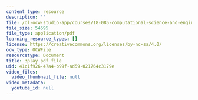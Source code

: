 ```yaml
---
content_type: resource
description: ''
file: /ol-ocw-studio-app/courses/18-085-computational-science-and-engineering-i-fall-2008/41c1f92647a4b99fad59021764c3179e_GQbq9G__--Y.pdf
file_size: 54595
file_type: application/pdf
learning_resource_types: []
license: https://creativecommons.org/licenses/by-nc-sa/4.0/
ocw_type: OCWFile
resourcetype: Document
title: 3play pdf file
uid: 41c1f926-47a4-b99f-ad59-021764c3179e
video_files:
  video_thumbnail_file: null
video_metadata:
  youtube_id: null
---
```


